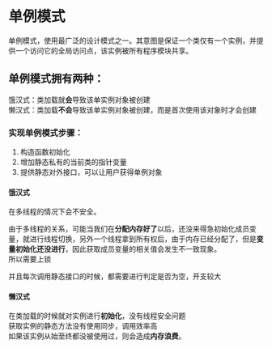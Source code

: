 
# 单例模式
单例模式，使用最广泛的设计模式之一。其意图是保证一个类仅有一个实例，并提供一个访问它的全局访问点，该实例被所有程序模块共享。  
  

## 单例模式拥有两种：  
饿汉式：类加载就**会**导致该单实例对象被创建  
懒汉式：类加载**不会**导致该单实例对象被创建，而是首次使用该对象时才会创建  


### 实现单例模式步骤： 
1. 构造函数初始化  
2. 增加静态私有的当前类的指针变量  
3. 提供静态对外接口，可以让用户获得单例对象  

#### 饿汉式  
在多线程的情况下会不安全。  


由于多线程的关系，可能当我们在**分配内存好了**以后，还没来得急初始化成员变量，就进行线程切换，另外一个线程拿到所有权后，由于内存已经分配了，但是**变量初始化还没进行**，因此获取成员变量的相关值会发生不一致现象。  
所以需要上锁 

并且每次调用静态接口的时候，都需要进行判定是否为空，开支较大

#### 懒汉式  
在类加载的时候就对实例进行**初始化**，没有线程安全问题  
获取实例的静态方法没有使用同步，调用效率高  
如果该实例从始至终都没被使用过，则会造成**内存浪费**。  